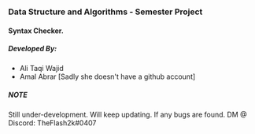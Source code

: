 ### Data Structure and Algorithms - Semester Project
#### Syntax Checker.

##### Developed By:
- Ali Taqi Wajid
- Amal Abrar     [Sadly she doesn't have a github account]

##### NOTE
Still under-development. Will keep updating. If any bugs are found. DM @ Discord: TheFlash2k#0407
